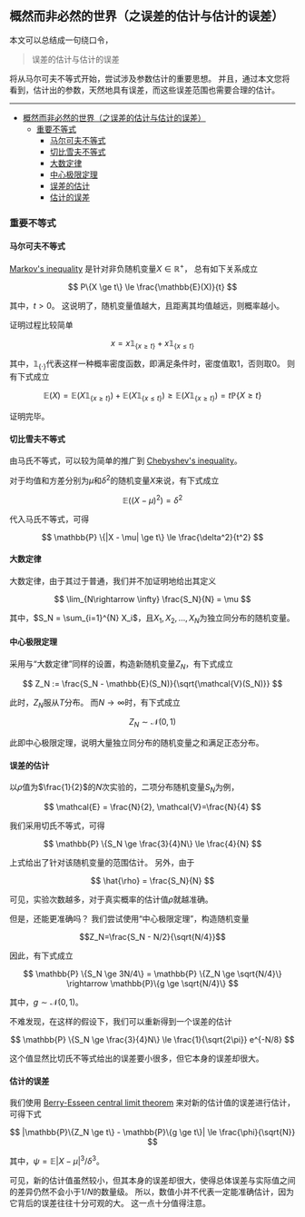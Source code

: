 ## 概然而非必然的世界（之误差的估计与估计的误差）

本文可以总结成一句绕口令，

> 误差的估计与估计的误差

将从马尔可夫不等式开始，尝试涉及参数估计的重要思想。
并且，通过本文您将看到，估计出的参数，天然地具有误差，而这些误差范围也需要合理的估计。

---

- [概然而非必然的世界（之误差的估计与估计的误差）](#概然而非必然的世界之误差的估计与估计的误差)
  - [重要不等式](#重要不等式)
    - [马尔可夫不等式](#马尔可夫不等式)
    - [切比雪夫不等式](#切比雪夫不等式)
    - [大数定律](#大数定律)
    - [中心极限定理](#中心极限定理)
    - [误差的估计](#误差的估计)
    - [估计的误差](#估计的误差)

### 重要不等式

#### 马尔可夫不等式

[Markov's inequality](https://mathworld.wolfram.com/MarkovsInequality.html "Markov's inequality") 是针对非负随机变量$X \in \mathbb{R}^+$，
总有如下关系成立

$$ P\{X \ge t\} \le \frac{\mathbb{E}(X)}{t} $$

其中，$t > 0$。
这说明了，随机变量值越大，且距离其均值越远，则概率越小。

证明过程比较简单

$$ x = x \mathbb{1}_{\{x\ge t\}} + x \mathbb{1}_{\{x\le t\}}$$

其中，$\mathbb{1}_{\{\cdot\}}$代表这样一种概率密度函数，即满足条件时，密度值取$1$，否则取$0$。
则有下式成立

$$ \mathbb{E}(X) = \mathbb{E}(X \mathbb{1}_{\{x\ge t\}}) + \mathbb{E}(X \mathbb{1}_{\{x\le t\}}) \ge \mathbb{E}(X \mathbb{1}_{\{x\ge t\}}) = t \mathbb{P}\{X \ge t\}$$

证明完毕。

#### 切比雪夫不等式

由马氏不等式，可以较为简单的推广到 [Chebyshev's inequality](https://mathworld.wolfram.com/ChebyshevInequality.html "Chebyshev's inequality")。

对于均值和方差分别为$\mu$和$\delta^2$的随机变量$X$来说，有下式成立

$$ \mathbb{E}((X - \mu)^2) = \delta^2 $$

代入马氏不等式，可得

$$ \mathbb{P} \{|X - \mu| \ge t\} \le \frac{\delta^2}{t^2} $$

#### 大数定律

大数定律，由于其过于普通，我们并不加证明地给出其定义


$$ \lim_{N\rightarrow \infty} \frac{S_N}{N} = \mu $$

其中，$S_N = \sum_{i=1}^{N} X_i$，且$X_1, X_2, \dots, X_N$为独立同分布的随机变量。


#### 中心极限定理

采用与“大数定律”同样的设置，构造新随机变量$Z_N$，有下式成立

$$ Z_N := \frac{S_N - \mathbb{E}(S_N)}{\sqrt{\mathcal{V}(S_N)}} $$

此时，$Z_N$服从$T$分布。
而$N \rightarrow \infty$时，有下式成立

$$ Z_N \sim \mathcal{N}(0, 1) $$

此即中心极限定理，说明大量独立同分布的随机变量之和满足正态分布。

#### 误差的估计

以$\rho$值为$\frac{1}{2}$的$N$次实验的，二项分布随机变量$S_N$为例，

$$ \mathcal{E} = \frac{N}{2}, \mathcal{V}=\frac{N}{4} $$

我们采用切氏不等式，可得

$$ \mathbb{P} \{S_N \ge \frac{3}{4}N\} \le \frac{4}{N} $$

上式给出了针对该随机变量的范围估计。
另外，由于

$$ \hat{\rho} = \frac{S_N}{N} $$

可见，实验次数越多，对于真实概率的估计值$\hat{\rho}$就越准确。

但是，还能更准确吗？
我们尝试使用“中心极限定理”，构造随机变量

$$Z_N=\frac{S_N - N/2}{\sqrt{N/4}}$$

因此，有下式成立

$$ \mathbb{P} \{S_N \ge 3N/4\} = \mathbb{P} \{Z_N \ge \sqrt{N/4}\} \rightarrow \mathbb{P}\{g \ge \sqrt{N/4}\} $$

其中，$g \sim \mathcal{N}(0, 1)$。

不难发现，在这样的假设下，我们可以重新得到一个误差的估计

$$ \mathbb{P} \{S_N \ge \frac{3}{4}N\} \le \frac{1}{\sqrt{2\pi}} e^{-N/8} $$

这个值显然比切氏不等式给出的误差要小很多，但它本身的误差却很大。

#### 估计的误差

我们使用 [Berry-Esseen central limit theorem](https://www.physicslog.com/blog/2018/04/proof-of-berry-essen-theorem/ "Berry-Esseen central limit theorem") 来对新的估计值的误差进行估计，可得下式

$$ |\mathbb{P}\{Z_N \ge t\} - \mathbb{P}\{g \ge t\}| \le \frac{\phi}{\sqrt{N}} $$

其中，$\psi=\mathbb{E}|X - \mu|^3 / \delta^3$。

可见，新的估计值虽然较小，但其本身的误差却很大，使得总体误差与实际值之间的差异仍然不会小于$1/N$的数量级。
所以，数值小并不代表一定能准确估计，因为它背后的误差往往十分可观的大。
这一点十分值得注意。
